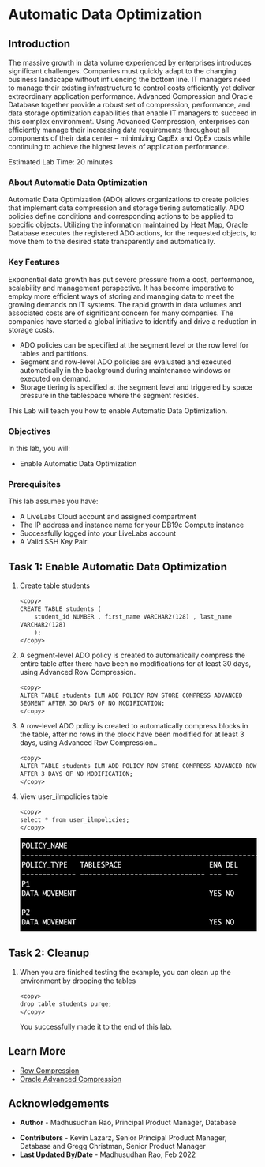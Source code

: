 # Automatic Data Optimization

## Introduction

The massive growth in data volume experienced by enterprises introduces significant challenges. Companies must quickly adapt to the changing business landscape without influencing the bottom line. IT managers need to manage their existing infrastructure to control costs efficiently yet deliver extraordinary application performance. Advanced Compression and Oracle Database together provide a robust set of compression, performance, and data storage optimization capabilities that enable IT managers to succeed in this complex environment. Using Advanced Compression, enterprises can efficiently manage their increasing data requirements throughout all components of their data center – minimizing CapEx and OpEx costs while continuing to achieve the highest levels of application performance.

Estimated Lab Time: 20 minutes

### About Automatic Data Optimization

Automatic Data Optimization (ADO) allows organizations to create policies that implement data compression and storage tiering automatically. ADO policies define conditions and corresponding actions to be applied to specific objects. Utilizing the information maintained by Heat Map, Oracle Database executes the registered ADO actions, for the requested objects, to move them to the desired state transparently and automatically.

### Key Features 

Exponential data growth has put severe pressure from a cost, performance, scalability and management perspective. It has become imperative to employ more efficient ways of storing and managing data to meet the growing demands on IT systems. The rapid growth in data volumes and associated costs are of significant concern for many companies. The companies have started a global initiative to identify and drive a reduction in storage costs. 
  
*	ADO policies can be specified at the segment level or the row level for tables and partitions. 
*	Segment and row-level ADO policies are evaluated and executed automatically in the background during maintenance windows or executed on demand. 
*	Storage tiering is specified at the segment level and triggered by space pressure in the tablespace where the segment resides. 
 
This Lab will teach you how to enable Automatic Data Optimization. 

### Objectives
 
In this lab, you will:
* Enable Automatic Data Optimization

### Prerequisites 
This lab assumes you have:

* A LiveLabs Cloud account and assigned compartment
* The IP address and instance name for your DB19c Compute instance
* Successfully logged into your LiveLabs account
* A Valid SSH Key Pair
  
## Task 1: Enable Automatic Data Optimization

1.  Create table students 

    ```
    <copy>
    CREATE TABLE students (
        student_id NUMBER , first_name VARCHAR2(128) , last_name VARCHAR2(128) 
        ); 
    </copy>
    ```  

2.  A segment-level ADO policy is created to automatically compress the entire table after there have been no modifications for at least 30 days, using Advanced Row Compression.

    ```
    <copy> 
    ALTER TABLE students ILM ADD POLICY ROW STORE COMPRESS ADVANCED SEGMENT AFTER 30 DAYS OF NO MODIFICATION;
    </copy>
    ```

3. A row-level ADO policy is created to automatically compress blocks in the table, after no rows in the block have been modified for at least 3 days, using Advanced Row Compression..

    ```
    <copy>
    ALTER TABLE students ILM ADD POLICY ROW STORE COMPRESS ADVANCED ROW AFTER 3 DAYS OF NO MODIFICATION;
    </copy>
    ```

4. View user\_ilmpolicies table    

    ```
    <copy>
    select * from user_ilmpolicies;
    </copy>
    ```

    ![Image alt text](images/user-ilmpolicies.png "User ILM Policies")

 
## Task 2: Cleanup

1. When you are finished testing the example, you can clean up the environment by dropping the tables
 
    ```
    <copy>
    drop table students purge; 
    </copy>
    ```
  
    You successfully made it to the end of this lab. 
 
## Learn More

* [Row Compression](https://livesql.oracle.com/apex/livesql/file/content_D84SJGGDXB1SW4HKXVX6BK7N9.html) 
* [Oracle Advanced Compression](https://www.oracle.com/technetwork/database/options/compression/advanced-compression-wp-12c-1896128.pdf) 
 
## Acknowledgements

- **Author** - Madhusudhan Rao, Principal Product Manager, Database
* **Contributors** - Kevin Lazarz, Senior Principal Product Manager, Database and Gregg Christman, Senior Product Manager
* **Last Updated By/Date** -  Madhusudhan Rao, Feb 2022 
